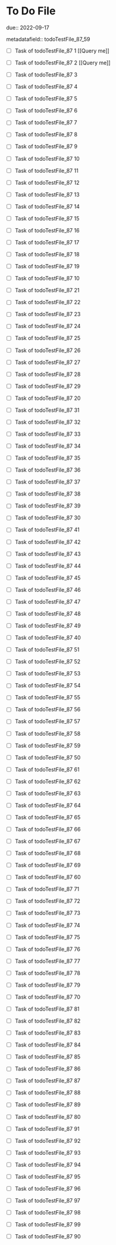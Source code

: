 # To Do File

due:: 2022-09-17

metadatafield:: todoTestFile_87_59

- [ ] Task of todoTestFile_87 1 [[Query me]]
- [ ] Task of todoTestFile_87 2 [[Query me]]
- [ ] Task of todoTestFile_87 3
- [ ] Task of todoTestFile_87 4
- [ ] Task of todoTestFile_87 5
- [ ] Task of todoTestFile_87 6
- [ ] Task of todoTestFile_87 7
- [ ] Task of todoTestFile_87 8
- [ ] Task of todoTestFile_87 9
- [ ] Task of todoTestFile_87 10

- [ ] Task of todoTestFile_87 11 
- [ ] Task of todoTestFile_87 12 
- [ ] Task of todoTestFile_87 13
- [ ] Task of todoTestFile_87 14
- [ ] Task of todoTestFile_87 15
- [ ] Task of todoTestFile_87 16
- [ ] Task of todoTestFile_87 17
- [ ] Task of todoTestFile_87 18
- [ ] Task of todoTestFile_87 19
- [ ] Task of todoTestFile_87 10

- [ ] Task of todoTestFile_87 21 
- [ ] Task of todoTestFile_87 22 
- [ ] Task of todoTestFile_87 23
- [ ] Task of todoTestFile_87 24
- [ ] Task of todoTestFile_87 25
- [ ] Task of todoTestFile_87 26
- [ ] Task of todoTestFile_87 27
- [ ] Task of todoTestFile_87 28
- [ ] Task of todoTestFile_87 29
- [ ] Task of todoTestFile_87 20

- [ ] Task of todoTestFile_87 31 
- [ ] Task of todoTestFile_87 32 
- [ ] Task of todoTestFile_87 33
- [ ] Task of todoTestFile_87 34
- [ ] Task of todoTestFile_87 35
- [ ] Task of todoTestFile_87 36
- [ ] Task of todoTestFile_87 37
- [ ] Task of todoTestFile_87 38
- [ ] Task of todoTestFile_87 39
- [ ] Task of todoTestFile_87 30

- [ ] Task of todoTestFile_87 41 
- [ ] Task of todoTestFile_87 42 
- [ ] Task of todoTestFile_87 43
- [ ] Task of todoTestFile_87 44
- [ ] Task of todoTestFile_87 45
- [ ] Task of todoTestFile_87 46
- [ ] Task of todoTestFile_87 47
- [ ] Task of todoTestFile_87 48
- [ ] Task of todoTestFile_87 49
- [ ] Task of todoTestFile_87 40

- [ ] Task of todoTestFile_87 51 
- [ ] Task of todoTestFile_87 52 
- [ ] Task of todoTestFile_87 53
- [ ] Task of todoTestFile_87 54
- [ ] Task of todoTestFile_87 55
- [ ] Task of todoTestFile_87 56
- [ ] Task of todoTestFile_87 57
- [ ] Task of todoTestFile_87 58
- [ ] Task of todoTestFile_87 59
- [ ] Task of todoTestFile_87 50

- [ ] Task of todoTestFile_87 61 
- [ ] Task of todoTestFile_87 62 
- [ ] Task of todoTestFile_87 63
- [ ] Task of todoTestFile_87 64
- [ ] Task of todoTestFile_87 65
- [ ] Task of todoTestFile_87 66
- [ ] Task of todoTestFile_87 67
- [ ] Task of todoTestFile_87 68
- [ ] Task of todoTestFile_87 69
- [ ] Task of todoTestFile_87 60

- [ ] Task of todoTestFile_87 71 
- [ ] Task of todoTestFile_87 72 
- [ ] Task of todoTestFile_87 73
- [ ] Task of todoTestFile_87 74
- [ ] Task of todoTestFile_87 75
- [ ] Task of todoTestFile_87 76
- [ ] Task of todoTestFile_87 77
- [ ] Task of todoTestFile_87 78
- [ ] Task of todoTestFile_87 79
- [ ] Task of todoTestFile_87 70


- [ ] Task of todoTestFile_87 81 
- [ ] Task of todoTestFile_87 82 
- [ ] Task of todoTestFile_87 83
- [ ] Task of todoTestFile_87 84
- [ ] Task of todoTestFile_87 85
- [ ] Task of todoTestFile_87 86
- [ ] Task of todoTestFile_87 87
- [ ] Task of todoTestFile_87 88
- [ ] Task of todoTestFile_87 89
- [ ] Task of todoTestFile_87 80


- [ ] Task of todoTestFile_87 91 
- [ ] Task of todoTestFile_87 92 
- [ ] Task of todoTestFile_87 93
- [ ] Task of todoTestFile_87 94
- [ ] Task of todoTestFile_87 95
- [ ] Task of todoTestFile_87 96
- [ ] Task of todoTestFile_87 97
- [ ] Task of todoTestFile_87 98
- [ ] Task of todoTestFile_87 99
- [ ] Task of todoTestFile_87 90
